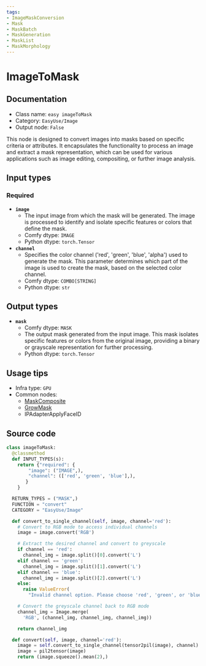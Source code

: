 ```yaml
---
tags:
- ImageMaskConversion
- Mask
- MaskBatch
- MaskGeneration
- MaskList
- MaskMorphology
---
```


# ImageToMask
## Documentation
- Class name: `easy imageToMask`
- Category: `EasyUse/Image`
- Output node: `False`

This node is designed to convert images into masks based on specific criteria or attributes. It encapsulates the functionality to process an image and extract a mask representation, which can be used for various applications such as image editing, compositing, or further image analysis.
## Input types
### Required
- **`image`**
    - The input image from which the mask will be generated. The image is processed to identify and isolate specific features or colors that define the mask.
    - Comfy dtype: `IMAGE`
    - Python dtype: `torch.Tensor`
- **`channel`**
    - Specifies the color channel ('red', 'green', 'blue', 'alpha') used to generate the mask. This parameter determines which part of the image is used to create the mask, based on the selected color channel.
    - Comfy dtype: `COMBO[STRING]`
    - Python dtype: `str`
## Output types
- **`mask`**
    - Comfy dtype: `MASK`
    - The output mask generated from the input image. This mask isolates specific features or colors from the original image, providing a binary or grayscale representation for further processing.
    - Python dtype: `torch.Tensor`
## Usage tips
- Infra type: `GPU`
- Common nodes:
    - [MaskComposite](../../Comfy/Nodes/MaskComposite.md)
    - [GrowMask](../../Comfy/Nodes/GrowMask.md)
    - IPAdapterApplyFaceID



## Source code
```python
class imageToMask:
  @classmethod
  def INPUT_TYPES(s):
    return {"required": {
        "image": ("IMAGE",),
        "channel": (['red', 'green', 'blue'],),
       }
    }

  RETURN_TYPES = ("MASK",)
  FUNCTION = "convert"
  CATEGORY = "EasyUse/Image"

  def convert_to_single_channel(self, image, channel='red'):
    # Convert to RGB mode to access individual channels
    image = image.convert('RGB')

    # Extract the desired channel and convert to greyscale
    if channel == 'red':
      channel_img = image.split()[0].convert('L')
    elif channel == 'green':
      channel_img = image.split()[1].convert('L')
    elif channel == 'blue':
      channel_img = image.split()[2].convert('L')
    else:
      raise ValueError(
        "Invalid channel option. Please choose 'red', 'green', or 'blue'.")

    # Convert the greyscale channel back to RGB mode
    channel_img = Image.merge(
      'RGB', (channel_img, channel_img, channel_img))

    return channel_img

  def convert(self, image, channel='red'):
    image = self.convert_to_single_channel(tensor2pil(image), channel)
    image = pil2tensor(image)
    return (image.squeeze().mean(2),)

```
